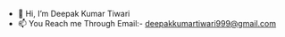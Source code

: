 - 👋 Hi, I’m Deepak Kumar Tiwari
- 📫 You Reach me Through Email:- deepakkumartiwari999@gmail.com

<!---
shreedkt/shreedkt is a ✨ special ✨ repository because its `README.md` (this file) appears on your GitHub profile.
You can click the Preview link to take a look at your changes.
--->
